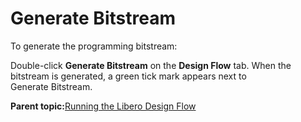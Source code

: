 # Generate Bitstream

To generate the programming bitstream:

Double-click **Generate Bitstream** on the **Design Flow** tab. When the bitstream is generated, a green tick mark appears next to<br /> Generate Bitstream.

**Parent topic:**[Running the Libero Design Flow](GUID-89101F57-6885-421D-9881-42CA23E71A1B.md)

